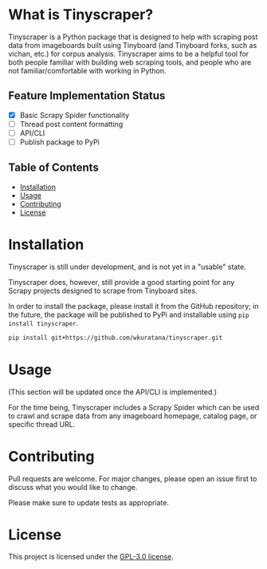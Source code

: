 # What is Tinyscraper?

Tinyscraper is a Python package that is designed to help with scraping post data from imageboards built using Tinyboard (and Tinyboard forks, such as vichan, etc.) for corpus analysis. Tinyscraper aims to be a helpful tool for both people familiar with building web scraping tools, and people who are not familiar/comfortable with working in Python.

## Feature Implementation Status
- [X] Basic Scrapy Spider functionality
- [ ] Thread post content formatting
- [ ] API/CLI
- [ ] Publish package to PyPi

## Table of Contents
- [Installation](#installation)
- [Usage](#usage)
- [Contributing](#contributing)
- [License](#license)

# Installation
Tinyscraper is still under development, and is not yet in a "usable" state. 

Tinyscraper does, however, still provide a good starting point for any Scrapy projects designed to scrape from Tinyboard sites. 

In order to install the package, please install it from the GitHub repository; in the future, the package will be published to PyPi and installable using `pip install tinyscraper`.
```bash
pip install git+https://github.com/wkuratana/tinyscraper.git
```

# Usage
(This section will be updated once the API/CLI is implemented.)

For the time being, Tinyscraper includes a Scrapy Spider which can be used to crawl and scrape data from any imageboard homepage, catalog page, or specific thread URL.

# Contributing
Pull requests are welcome. For major changes, please open an issue first to discuss what you would like to change.

Please make sure to update tests as appropriate.

# License
This project is licensed under the [GPL-3.0 license](LICENSE).

